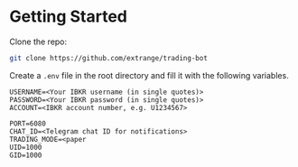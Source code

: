 # Getting Started

Clone the repo:

```bash
git clone https://github.com/extrange/trading-bot
```

Create a `.env` file in the root directory and fill it with the following variables.

```env
USERNAME=<Your IBKR username (in single quotes)>
PASSWORD=<Your IBKR password (in single quotes)>
ACCOUNT=<IBKR account number, e.g. U1234567>

PORT=6080
CHAT_ID=<Telegram chat ID for notifications>
TRADING_MODE=<paper
UID=1000
GID=1000
```